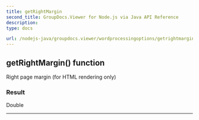 ```yaml
---
title: getRightMargin
second_title: GroupDocs.Viewer for Node.js via Java API Reference
description: 
type: docs

url: /nodejs-java/groupdocs.viewer/wordprocessingoptions/getrightmargin/
---
```


## getRightMargin()  function
Right page margin (for HTML rendering only)

### Result
Double


---


